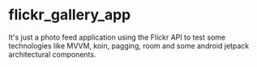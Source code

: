 # flickr_gallery_app
It's just a photo feed application using the Flickr API to test some technologies like MVVM, koin, pagging, room and some android jetpack architectural components.
